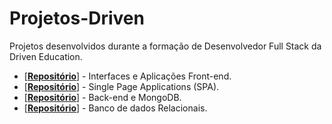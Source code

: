 # Projetos-Driven

Projetos desenvolvidos durante a formação de Desenvolvedor Full Stack da Driven Education.

- [[**Repositório**](/1-Frontend-Interface-Applications)] - Interfaces e Aplicações Front-end.
- [[**Repositório**](/2-Single-Page-Applications)] - Single Page Applications (SPA).
- [[**Repositório**](/3-Backend-APIs)] - Back-end e MongoDB.
- [[**Repositório**](/4-Relational-Database)] - Banco de dados Relacionais.
